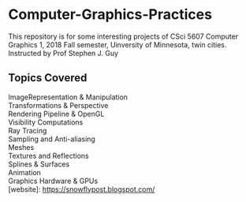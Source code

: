 # Computer-Graphics-Practices
This repository is for some interesting projects of CSci 5607 Computer Graphics 1, 2018 Fall semester, Uinversity of Minnesota, twin cities. Instructed by Prof Stephen J. Guy
## Topics Covered
ImageRepresentation & Manipulation<br/>
Transformations & Perspective<br/>
Rendering Pipeline & OpenGL<br/>
Visibility Computations<br/>
Ray Tracing<br/>
Sampling and Anti-aliasing<br/>
Meshes<br/>
Textures and Reflections<br/>
Splines & Surfaces<br/>
Animation<br/>
Graphics Hardware & GPUs<br/>
[website]: https://snowflypost.blogspot.com/
